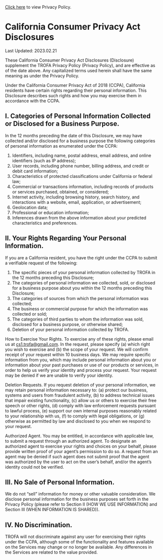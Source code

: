 [Click here](https://dev-trofa.github.io/growgym/ccpa) to view Privacy Policy.

# California Consumer Privacy Act Disclosures

Last Updated: 2023.02.21

These California Consumer Privacy Act Disclosures (Disclosure) supplement the TROFA Privacy Policy (Privacy Policy), and are effective as of the date above.
Any capitalized terms used herein shall have the same meaning as under the Privacy Policy.

Under the California Consumer Privacy Act of 2018 (CCPA), California residents have certain rights regarding their personal information.
This Disclosure describes such rights and how you may exercise them in accordance with the CCPA.

## I. Categories of Personal Information Collected or Disclosed for a Business Purpose.
In the 12 months preceding the date of this Disclosure, we may have collected and/or disclosed for a business purpose the following categories of personal information as enumerated under the CCPA:

1. Identifiers, including name, postal address, email address, and online identifiers (such as IP address);
2. User records, including phone number, billing address, and credit or debit card information;
3. Characteristics of protected classifications under California or federal law;
4. Commercial or transactions information, including records of products or services purchased, obtained, or considered;
5. Internet activity, including browsing history, search history, and interactions with a website, email, application, or advertisement;
6. Geolocation data;
7. Professional or education information;
8. Inferences drawn from the above information about your predicted characteristics and preferences. 

## II. Your Rights Regarding Your Personal Information.
If you are a California resident, you have the right under the CCPA to submit a verifiable request of the following:

1. The specific pieces of your personal information collected by TROFA in the 12 months preceding this Disclosure;
2. The categories of personal information we collected, sold, or disclosed for a business purpose about you within the 12 months preceding this Disclosure;
3. The categories of sources from which the personal information was collected;
4. The business or commercial purpose for which the information was collected or sold;
5. The categories of third parties to whom the information was sold, disclosed for a business purpose, or otherwise shared;
6. Deletion of your personal information collected by TROFA.


How to Exercise Your Rights. To exercise any of these rights, please email us at cs1.trofa@gmail.com.
In the request, please specify (a) which right you wish to exercise and (b) the scope of your request. We will confirm receipt of your request within 10 business days.
We may require specific information from you, which may include personal information about you or information about your past purchases or use of our products or services, in order to help us verify your identity and process your request.
Your request may be denied if we are unable to verify your identity.

Deletion Requests.
If you request deletion of your personal information, we may retain personal information necessary to:
(a) protect our business, systems and users from fraudulent activity,
(b) to address technical issues that impair existing functionality,
(c) allow us or others to exercise their free speech or other rights,
(d) comply with law enforcement requests pursuant to lawful process,
(e) support our own internal purposes reasonably related to your relationship with us,
(f) to comply with legal obligations, or
(g) otherwise as permitted by law and disclosed to you when we respond to your request.

Authorized Agent. You may be entitled, in accordance with applicable law, to submit a request through an authorized agent.
To designate an authorized agent to exercise your rights and choices on your behalf, please provide written proof of your agent’s permission to do so.
A request from an agent may be denied if such agent does not submit proof that the agent was authorized by the user to act on the user’s behalf, and/or the agent’s identity could not be verified.

## III. No Sale of Personal Information.
We do not “sell” information for money or other valuable consideration.
We disclose personal information for the business purposes set forth in the Privacy Policy (please refer to Section II (HOW WE USE INFORMATION) and Section III (WHEN INFORMATION IS SHARED)).

## IV. No Discrimination.
TROFA will not discriminate against any user for exercising their rights under the CCPA, although some of the functionality and features available on the Services may change or no longer be available.
Any differences in the Services are related to the value provided.
